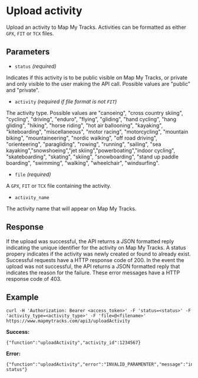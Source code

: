 Upload activity
====
Upload an activity to Map My Tracks. Activities can be formatted as either `GPX`, `FIT` or `TCX` files.

Parameters
---

- `status` *(required)*

Indicates if this activity is to be public visible on Map My Tracks, or private and only visible to the user making the API call. Possible values are "public" and "private".

- `activity` *(required if file format is not `FIT`)*

The activity type. Possible values are "canoeing", "cross country skiing", "cycling", "driving", "enduro", "flying", "gliding", "hand cycling", "hang gliding", "hiking", "horse riding", "hot air ballooning", "kayaking", "kiteboarding", "miscellaneous", "motor racing", "motorcycling", "mountain biking", "mountaineering", "nordic walking", "off road driving", "orienteering", "paragliding", "rowing", "running", "sailing", "sea kayaking","snowshoeing","jet skiing","powerboating","indoor cycling", "skateboarding", "skating", "skiing", "snowboarding", "stand up paddle boarding", "swimming", "walking", "wheelchair", "windsurfing".

- `file` *(required)*

A `GPX`, `FIT` or `TCX` file containing the activity.

- `activity_name`

The activity name that will appear on Map My Tracks.

Response
---

If the upload was successful, the API returns a JSON formatted reply indicating the unique identifier for the activity on Map My Tracks. A status propery indicates if the activity was newly created or found to already exist. Successful requests have a HTTP response code of 200.
In the event the upload was not successful, the API returns a JSON formatted reply that indicates the reason for the failure. These error messages have a HTTP response code of 403.


Example
---

```
curl -H 'Authorization: Bearer <access_token>' -F 'status=<status>' -F 'activity_type=<activity_type>' -F 'file=@<filename>' https://www.mapmytracks.com/api3/uploadActivity
```

**Success:**
```
{"function":"uploadActivity","activity_id":1234567}
```

**Error:**
```
{"function":"uploadActivity","error":"INVALID_PARAMENTER","message":"invalid status"}
```
